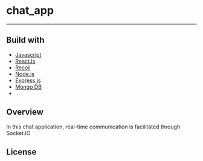 # chat_app

---

## Build with

- [Javascript](#javascript)
- [ReactJs](#reactjs)
- [Recoil](#redux)
- [Node.js](#node.js)
- [Express.js](#express.js)
- [Mongo DB](#mongo-db)
- ...

## Overview

 In this chat application, real-time communication is facilitated through Socket.IO
 

## License
